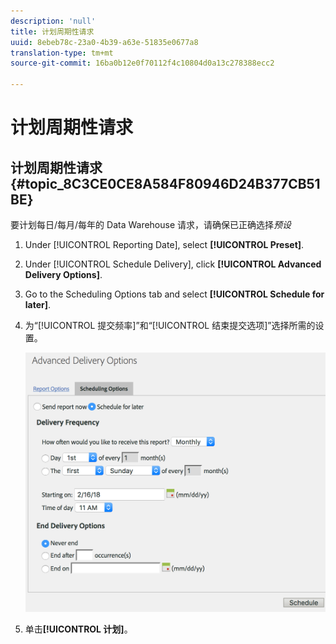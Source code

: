 ```yaml
---
description: 'null'
title: 计划周期性请求
uuid: 8ebeb78c-23a0-4b39-a63e-51835e0677a8
translation-type: tm+mt
source-git-commit: 16ba0b12e0f70112f4c10804d0a13c278388ecc2

---
```



# 计划周期性请求

## 计划周期性请求 {#topic_8C3CE0CE8A584F80946D24B377CB51BE}

要计划每日/每月/每年的 Data Warehouse 请求，请确保已正确选择*预设*

1. Under [!UICONTROL Reporting Date], select **[!UICONTROL Preset]**.

1. Under [!UICONTROL Schedule Delivery], click **[!UICONTROL Advanced Delivery Options]**.

1. Go to the Scheduling Options tab and select **[!UICONTROL Schedule for later]**.
1. 为“[!UICONTROL 提交频率]”和“[!UICONTROL 结束提交选项]”选择所需的设置。

   ![](assets/dw_schedule.png)

1. 单击&#x200B;**[!UICONTROL 计划]**。

